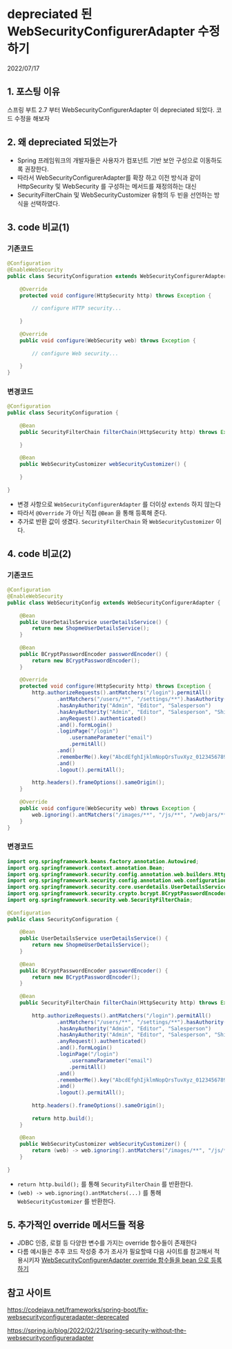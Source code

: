# depreciated 된 WebSecurityConfigurerAdapter 수정하기
2022/07/17

## 1. 포스팅 이유
스프링 부트 2.7 부터 WebSecurityConfigurerAdapter 이 depreciated 되었다. 코드 수정을 해보자

## 2. 왜 depreciated 되었는가
- Spring 프레임워크의 개발자들은 사용자가 컴포넌트 기반 보안 구성으로 이동하도록 권장한다.
- 따라서 WebSecurityConfigurerAdapter를 확장 하고 이전 방식과 같이 HttpSecurity 및 WebSecurity 를 구성하는 메서드를 재정의하는 대신
- SecurityFilterChain 및 WebSecurityCustomizer 유형의 두 빈을 선언하는 방식을 선택하였다.

## 3. code 비교(1)
### 기존코드
```java
@Configuration
@EnableWebSecurity
public class SecurityConfiguration extends WebSecurityConfigurerAdapter {
 
    @Override
    protected void configure(HttpSecurity http) throws Exception {
         
        // configure HTTP security...
         
    }
 
    @Override
    public void configure(WebSecurity web) throws Exception {
         
        // configure Web security...
         
    }      
}
```

### 변경코드
```java
@Configuration
public class SecurityConfiguration {
         
    @Bean
    public SecurityFilterChain filterChain(HttpSecurity http) throws Exception {
     
    }
     
    @Bean
    public WebSecurityCustomizer webSecurityCustomizer() {
         
    }
         
}
```
- 변경 사항으로 `WebSecurityConfigurerAdapter` 를 더이상 `extends` 하지 않는다
- 따라서 `@Override` 가 아닌 직접 `@Bean` 을 통해 등록해 준다.
- 추가로 반환 값이 생겼다. `SecurityFilterChain` 와 `WebSecurityCustomizer` 이다.

## 4. code 비교(2)
### 기존코드
```java
@Configuration
@EnableWebSecurity
public class WebSecurityConfig extends WebSecurityConfigurerAdapter {
 
    @Bean
    public UserDetailsService userDetailsService() {
        return new ShopmeUserDetailsService();
    }
 
    @Bean
    public BCryptPasswordEncoder passwordEncoder() {
        return new BCryptPasswordEncoder();
    }
     
    @Override
    protected void configure(HttpSecurity http) throws Exception {
        http.authorizeRequests().antMatchers("/login").permitAll()
                .antMatchers("/users/**", "/settings/**").hasAuthority("Admin")
                .hasAnyAuthority("Admin", "Editor", "Salesperson")
                .hasAnyAuthority("Admin", "Editor", "Salesperson", "Shipper")
                .anyRequest().authenticated()
                .and().formLogin()
                .loginPage("/login")
                    .usernameParameter("email")
                    .permitAll()
                .and()
                .rememberMe().key("AbcdEfghIjklmNopQrsTuvXyz_0123456789")
                .and()
                .logout().permitAll();
 
        http.headers().frameOptions().sameOrigin();
    }
     
    @Override
    public void configure(WebSecurity web) throws Exception {
        web.ignoring().antMatchers("/images/**", "/js/**", "/webjars/**"); 
    }
}
```

### 변경코드
```java
import org.springframework.beans.factory.annotation.Autowired;
import org.springframework.context.annotation.Bean;
import org.springframework.security.config.annotation.web.builders.HttpSecurity;
import org.springframework.security.config.annotation.web.configuration.WebSecurityCustomizer;
import org.springframework.security.core.userdetails.UserDetailsService;
import org.springframework.security.crypto.bcrypt.BCryptPasswordEncoder;
import org.springframework.security.web.SecurityFilterChain;
 
@Configuration
public class SecurityConfiguration {
 
    @Bean
    public UserDetailsService userDetailsService() {
        return new ShopmeUserDetailsService();
    }
 
    @Bean
    public BCryptPasswordEncoder passwordEncoder() {
        return new BCryptPasswordEncoder();
    }
 
    @Bean
    public SecurityFilterChain filterChain(HttpSecurity http) throws Exception {
     
        http.authorizeRequests().antMatchers("/login").permitAll()
                .antMatchers("/users/**", "/settings/**").hasAuthority("Admin")
                .hasAnyAuthority("Admin", "Editor", "Salesperson")
                .hasAnyAuthority("Admin", "Editor", "Salesperson", "Shipper")
                .anyRequest().authenticated()
                .and().formLogin()
                .loginPage("/login")
                    .usernameParameter("email")
                    .permitAll()
                .and()
                .rememberMe().key("AbcdEfghIjklmNopQrsTuvXyz_0123456789")
                .and()
                .logout().permitAll();
 
        http.headers().frameOptions().sameOrigin();
 
        return http.build();
    }
 
    @Bean
    public WebSecurityCustomizer webSecurityCustomizer() {
        return (web) -> web.ignoring().antMatchers("/images/**", "/js/**", "/webjars/**");
    }
 
}
```
- `return http.build();` 를 통해 `SecurityFilterChain` 를 반환한다.
- `(web) -> web.ignoring().antMatchers(...)` 를 통해 `WebSecurityCustomizer` 를 반환한다.

## 5. 추가적인 override 메서드들 적용
- JDBC 인증, 로컬 등 다양한 변수를 가지는 override 함수들이 존재한다
- 다름 예시들은 추후 코드 작성중 추가 조사가 필요할때 다음 사이트를 참고해서 적용시키자
[WebSecurityConfigurerAdapter override 함수들을 bean 으로 등록하기](https://spring.io/blog/2022/02/21/spring-security-without-the-websecurityconfigureradapter)

## 참고 사이트
https://codejava.net/frameworks/spring-boot/fix-websecurityconfigureradapter-deprecated

https://spring.io/blog/2022/02/21/spring-security-without-the-websecurityconfigureradapter
